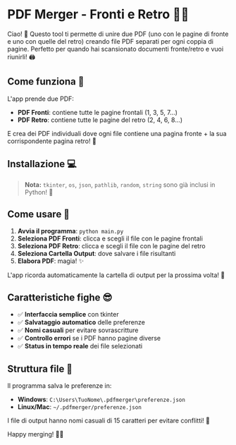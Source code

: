# PDF Merger - Fronti e Retro 📄✨

Ciao! 👋 Questo tool ti permette di unire due PDF (uno con le pagine di fronte e uno con quelle del retro) creando file PDF separati per ogni coppia di pagine. Perfetto per quando hai scansionato documenti fronte/retro e vuoi riunirli! 🖨️

## Come funziona 🚀

L'app prende due PDF:
- **PDF Fronti**: contiene tutte le pagine frontali (1, 3, 5, 7...)
- **PDF Retro**: contiene tutte le pagine del retro (2, 4, 6, 8...)

E crea dei PDF individuali dove ogni file contiene una pagina fronte + la sua corrispondente pagina retro! 📑

## Installazione 💻


> **Nota:** `tkinter`, `os`, `json`, `pathlib`, `random`, `string` sono già inclusi in Python! 🐍

## Come usare 🎯

1. **Avvia il programma**: `python main.py`
2. **Seleziona PDF Fronti**: clicca e scegli il file con le pagine frontali
3. **Seleziona PDF Retro**: clicca e scegli il file con le pagine del retro  
4. **Seleziona Cartella Output**: dove salvare i file risultanti
5. **Elabora PDF**: magia! ✨

L'app ricorda automaticamente la cartella di output per la prossima volta! 💾

## Caratteristiche fighe 😎

- ✅ **Interfaccia semplice** con tkinter
- ✅ **Salvataggio automatico** delle preferenze
- ✅ **Nomi casuali** per evitare sovrascritture
- ✅ **Controllo errori** se i PDF hanno pagine diverse
- ✅ **Status in tempo reale** dei file selezionati

## Struttura file 📂

Il programma salva le preferenze in:
- **Windows**: `C:\Users\TuoNome\.pdfmerger\preferenze.json`
- **Linux/Mac**: `~/.pdfmerger/preferenze.json`

I file di output hanno nomi casuali di 15 caratteri per evitare conflitti! 🎲

Happy merging! 🚀📄
